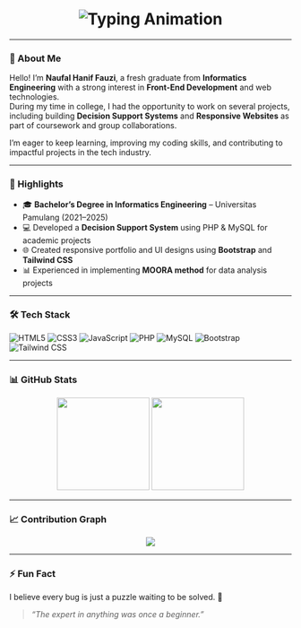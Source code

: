 <h1 align="center">
  <img src="https://readme-typing-svg.herokuapp.com?size=30&color=38BDAE&center=true&vCenter=true&width=600&lines=Hi+there!+👋;I'm+Naufal+Hanif+Fauzi;Front-End+Developer;Informatics+Engineering+Graduate;Tech+Enthusiast;Lifelong+Learner" alt="Typing Animation">
</h1>

---

### 🌟 About Me
Hello! I’m **Naufal Hanif Fauzi**, a fresh graduate from **Informatics Engineering** with a strong interest in **Front-End Development** and web technologies.  
During my time in college, I had the opportunity to work on several projects, including building **Decision Support Systems** and **Responsive Websites** as part of coursework and group collaborations.  

I’m eager to keep learning, improving my coding skills, and contributing to impactful projects in the tech industry.

---

### 🎯 Highlights
- 🎓 **Bachelor’s Degree in Informatics Engineering** – Universitas Pamulang (2021–2025)  
- 💻 Developed a **Decision Support System** using PHP & MySQL for academic projects  
- 🌐 Created responsive portfolio and UI designs using **Bootstrap** and **Tailwind CSS**  
- 📊 Experienced in implementing **MOORA method** for data analysis projects  

---

### 🛠 Tech Stack
![HTML5](https://img.shields.io/badge/HTML5-E34F26?style=for-the-badge&logo=html5&logoColor=white)
![CSS3](https://img.shields.io/badge/CSS3-1572B6?style=for-the-badge&logo=css3&logoColor=white)
![JavaScript](https://img.shields.io/badge/JavaScript-F7DF1E?style=for-the-badge&logo=javascript&logoColor=black)
![PHP](https://img.shields.io/badge/PHP-777BB4?style=for-the-badge&logo=php&logoColor=white)
![MySQL](https://img.shields.io/badge/MySQL-4479A1?style=for-the-badge&logo=mysql&logoColor=white)
![Bootstrap](https://img.shields.io/badge/Bootstrap-7952B3?style=for-the-badge&logo=bootstrap&logoColor=white)
![Tailwind CSS](https://img.shields.io/badge/TailwindCSS-38B2AC?style=for-the-badge&logo=tailwind-css&logoColor=white)

---

### 📊 GitHub Stats
<div align="center">
  <img src="https://github-readme-stats.vercel.app/api?username=NaufalHaniff&show_icons=true&theme=tokyonight&hide_border=true" height="165">
  <img src="https://github-readme-stats.vercel.app/api/top-langs/?username=NaufalHaniff&layout=compact&theme=tokyonight&hide_border=true" height="165">
</div>

---

### 📈 Contribution Graph
<div align="center">
  <img src="https://github-readme-activity-graph.vercel.app/graph?username=NaufalHaniff&theme=react-dark&hide_border=true&area=true" />
</div>

---

### ⚡ Fun Fact
I believe every bug is just a puzzle waiting to be solved. 🧩

> _“The expert in anything was once a beginner.”_
